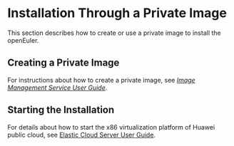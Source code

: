 # Installation Through a Private Image<a name="EN-US_TOPIC_0229424319"></a>

This section describes how to create or use a private image to install the openEuler.

## Creating a Private Image<a name="en-us_topic_0022605796_en-us_topic_0016259799_section66369966101113"></a>

For instructions about how to create a private image, see  _[Image Management Service User Guide](https://support.huaweicloud.com/usermanual-ims/en-us_topic_0013901628.html)_.

## Starting the Installation<a name="en-us_topic_0022605796_en-us_topic_0016259799_section47344128153516"></a>

For details about how to start the x86 virtualization platform of Huawei public cloud, see  [Elastic Cloud Server User Guide](https://support.huaweicloud.com/intl/en-us/wtsnew-ims/index.html).

